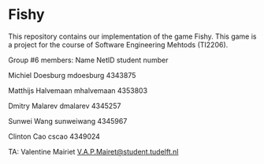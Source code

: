 # Fishy

This repository contains our implementation of the game Fishy. This game is a project for the course of Software Engineering Mehtods (TI2206).

Group #6 members:
Name                   NetID          student number

Michiel Doesburg      mdoesburg       4343875 

Matthijs Halvemaan    mhalvemaan      4353803

Dmitry Malarev        dmalarev        4345257

Sunwei Wang           sunweiwang      4345967

Clinton Cao           cscao           4349024


TA: Valentine Mairiet       V.A.P.Mairet@student.tudelft.nl
